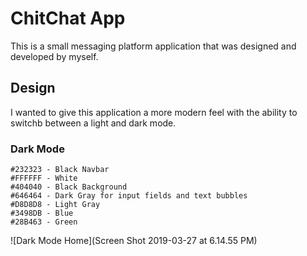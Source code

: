 # ChitChat App

This is a small messaging platform application that was designed and developed by myself.

## Design

I wanted to give this application a more modern feel with the ability to switchb between a light and dark mode.

### Dark Mode

```
#232323 - Black Navbar
#FFFFFF - White
#404040 - Black Background
#646464 - Dark Gray for input fields and text bubbles
#D8D8D8 - Light Gray
#3498DB - Blue
#28B463 - Green
```

![Dark Mode Home](Screen Shot 2019-03-27 at 6.14.55 PM)
